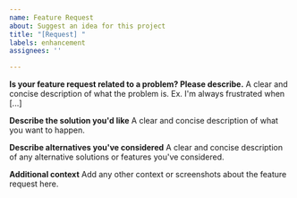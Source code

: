 ```yaml
---
name: Feature Request
about: Suggest an idea for this project
title: "[Request] "
labels: enhancement
assignees: ''

---
```


**Is your feature request related to a problem? Please describe.**
A clear and concise description of what the problem is. Ex. I'm always frustrated when [...]

> 

**Describe the solution you'd like**
A clear and concise description of what you want to happen.

> 

**Describe alternatives you've considered**
A clear and concise description of any alternative solutions or features you've considered.

> 

**Additional context**
Add any other context or screenshots about the feature request here.

> 